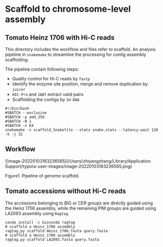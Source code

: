 # Scaffold to chromosome-level assembly



## Tomato Heinz 1706 with Hi-C reads 

This directory includes the workflow and files refer to scaffold. An analysis pipeline in `snakemake` to streamline the processing for contig assembly scaffolding.

The pipeline contain following steps:

- Quality control for Hi-C reads by `fastp` 
- Identify the enzyme site position, merge and remove duplication by `juicer`
- `HIC-Pro` and `JABT`  extract valid pairs 
- Scaffolding the contigs by `3d-DNA`

```shell
#!/bin/bash
#SBATCH --exclusive
#SBATCH -p amd_256
#SBATCH -N 1
#SBATCH -n 64
snakemake -s scaffold_Snakefile --stats snake.stats --latency-wait 120 -k -j 32
```

## Workflow

![image-20220103183236565](/Users/zhiyangzhang/Library/Application Support/typora-user-images/image-20220103183236565.png)


Figure1.  Pipeline of genome scaffold.



## Tomato accessions without Hi-C reads

The accessions belonging to BIG or CER groups are directly guided using the Heinz 1706 assembly, while the remaining PIM groups are guided using LA2093 assembly using `Ragtag`.

```shell
conda install -c bioconda ragtag
# scaffold a Heinz_1706 assembly
ragtag.py scaffold Heinz_1706.fasta query.fasta
# scaffold a Heinz_1706 assembly
ragtag.py scaffold LA2093.fasta query.fasta
```





